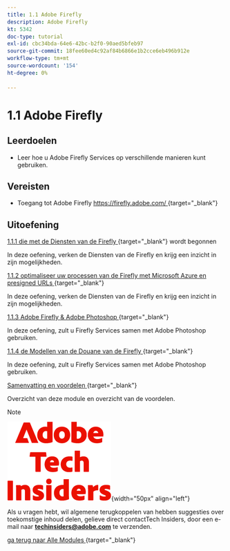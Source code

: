 ```yaml
---
title: 1.1 Adobe Firefly
description: Adobe Firefly
kt: 5342
doc-type: tutorial
exl-id: cbc34bda-64e6-42bc-b2f0-90aed5bfeb97
source-git-commit: 18fee60ed4c92af84b6866e1b2cce6eb496b912e
workflow-type: tm+mt
source-wordcount: '154'
ht-degree: 0%

---
```


# 1.1 Adobe Firefly

## Leerdoelen

- Leer hoe u Adobe Firefly Services op verschillende manieren kunt gebruiken.

## Vereisten

- Toegang tot Adobe Firefly [ https://firefly.adobe.com/ ](https://firefly.adobe.com/) {target="_blank"}

## Uitoefening

[ 1.1.1 die met de Diensten van de Firefly ](./ex1.md){target="_blank"} wordt begonnen

In deze oefening, verken de Diensten van de Firefly en krijg een inzicht in zijn mogelijkheden.

[ 1.1.2 optimaliseer uw processen van de Firefly met Microsoft Azure en presigned URLs ](./ex2.md){target="_blank"}

In deze oefening, verken de Diensten van de Firefly en krijg een inzicht in zijn mogelijkheden.

[ 1.1.3 Adobe Firefly &amp; Adobe Photoshop ](./ex3.md){target="_blank"}

In deze oefening, zult u Firefly Services samen met Adobe Photoshop gebruiken.

[ 1.1.4 de Modellen van de Douane van de Firefly ](./ex4.md){target="_blank"}

In deze oefening, zult u Firefly Services samen met Adobe Photoshop gebruiken.

[ Samenvatting en voordelen ](./summary.md){target="_blank"}

Overzicht van deze module en overzicht van de voordelen.

>[!NOTE]
>
>![ Indexen van de Tech ](./../../../assets/images/techinsiders.png){width="50px" align="left"}
>
>Als u vragen hebt, wil algemene terugkoppelen van hebben suggesties over toekomstige inhoud delen, gelieve direct contactTech Insiders, door een e-mail naar **techinsiders@adobe.com** te verzenden.

[ ga terug naar Alle Modules ](../../../overview.md){target="_blank"}
